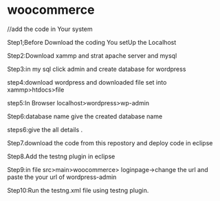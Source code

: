 # woocommerce
//add the code in Your system

Step1;Before Download the coding You setUp the Localhost

Step2:Download xammp and strat apache server and mysql

Step3:in my sql click admin and create database for wordpress

step4:download wordpress and downloaded file set into xammp>htdocs>file

step5:In Browser localhost>wordpress>wp-admin

Step6:database name give the created database name

steps6:give the all details .

Step7.download the code from this repostory and deploy code in eclipse

Step8.Add the testng plugin in eclipse

Step9:in file src>main>woocommerce> loginpage->change the url and paste the your url of wordpress-admin

Step10:Run the testng.xml file using testng plugin.


     
